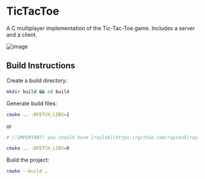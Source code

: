 # TicTacToe

A C multiplayer implementation of the Tic-Tac-Toe game. Includes a server and a client.

![image](https://github.com/user-attachments/assets/7360d829-a9dc-48a0-b81b-d6062b25f887)

## Build Instructions

Create a build directory:

```bash
mkdir build && cd build
```

Generate build files:

```bash
cmake .. -DFETCH_LIBS=1
```

or

```bash
# (!IMPORTANT) you should have [raylib](https://github.com/raysan5/raylib) installed on your computer

cmake .. -DFETCH_LIBS=0
```

Build the project:

```bash
cmake --build .
```
